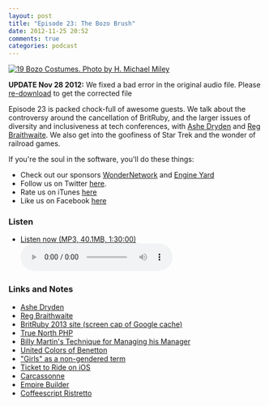 ```yaml
---
layout: post
title: "Episode 23: The Bozo Brush"
date: 2012-11-25 20:52
comments: true
categories: podcast
---
```


[![19 Bozo Costumes. Photo by H. Michael Miley](http://farm9.staticflickr.com/8472/8088535219_acc95ce9a8_z.jpg)](http://www.flickr.com/photos/mike_miley/8088535219 "19 Bozo Costumes. H. Michael Miley")

**UPDATE Nov 28 2012:** We fixed a bad error in the original audio file. Please [re-download](http://devhell.s3.amazonaws.com/ep23-64mono.mp3) to get the corrected file

Episode 23 is packed chock-full of awesome guests. We talk about the controversy around the cancellation of BritRuby, and the larger issues of diversity and inclusiveness at tech conferences, with [Ashe Dryden](http://ashedryden.com/) and [Reg Braithwaite](http://braythwayt.com/). We also get into the goofiness of Star Trek and the wonder of railroad games.

If you're the soul in the software, you'll do these things:

* Check out our sponsors [WonderNetwork](https://wondernetwork.com/) and [Engine Yard](http://www.engineyard.com/)
* Follow us on Twitter [here](https://twitter.com/dev_hell).
* Rate us on iTunes [here](http://itunes.apple.com/us/podcast/dev-hell/id489840699)
* Like us on Facebook [here](https://www.facebook.com/devhellpodcast)

### Listen

* <a href="http://devhell.s3.amazonaws.com/ep23-64mono.mp3" rel="enclosure">Listen now (MP3, 40.1MB, 1:30:00)</a>    
	<audio controls src="http://devhell.s3.amazonaws.com/ep23-64mono.mp3">

### Links and Notes

* [Ashe Dryden](http://ashedryden.com/)
* [Reg Braithwaite](http://braythwayt.com/)
* [BritRuby 2013 site (screen cap of Google cache)](http://gim.ie/_VK9)
* [True North PHP](http://truenorthphp.ca/)
* [Billy Martin's Technique for Managing his Manager](http://weblog.raganwald.com/2008/01/billy-martins-technique-for-managing.html)
* [United Colors of Benetton](http://www.benetton.com/us/)
* ["Girls" as a non-gendered term](http://www.etymonline.com/index.php?term=girl)
* [Ticket to Ride on iOS](https://itunes.apple.com/us/app/ticket-to-ride/id432504470?mt=8)
* [Carcassonne](http://boardgamegeek.com/boardgame/822/carcassonne)
* [Empire Builder](http://en.wikipedia.org/wiki/Empire_Builder_%28board_game%29)
* [Coffeescript Ristretto](https://leanpub.com/coffeescript-ristretto)